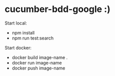 # cucumber-bdd-google :)  

Start local: 
- npm install
- npm run test:search

Start docker:
- docker build image-name .
- docker run image-name
- docker push image-name
